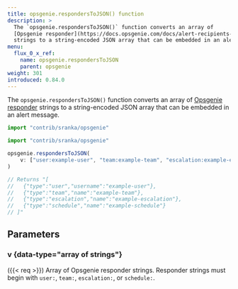 ```yaml
---
title: opsgenie.respondersToJSON() function
description: >
  The `opsgenie.respondersToJSON()` function converts an array of
  [Opsgenie responder](https://docs.opsgenie.com/docs/alert-recipients-and-teams)
  strings to a string-encoded JSON array that can be embedded in an alert message.
menu:
  flux_0_x_ref:
    name: opsgenie.respondersToJSON
    parent: opsgenie
weight: 301
introduced: 0.84.0
---
```


The `opsgenie.respondersToJSON()` function converts an array of
[Opsgenie responder](https://docs.opsgenie.com/docs/alert-recipients-and-teams)
strings to a string-encoded JSON array that can be embedded in an alert message.

```js
import "contrib/sranka/opsgenie"

import "contrib/sranka/opsgenie"

opsgenie.respondersToJSON(
    v: ["user:example-user", "team:example-team", "escalation:example-escalation", "schedule:example-schedule"],
)

// Returns "[
//   {"type":"user","username":"example-user"},
//   {"type":"team","name":"example-team"},
//   {"type":"escalation","name":"example-escalation"},
//   {"type":"schedule","name":"example-schedule"}
// ]"
```

## Parameters

### v {data-type="array of strings"}
({{< req >}}) Array of Opsgenie responder strings.
Responder strings must begin with `user:`, `team:`, `escalation:`, or `schedule:`.
